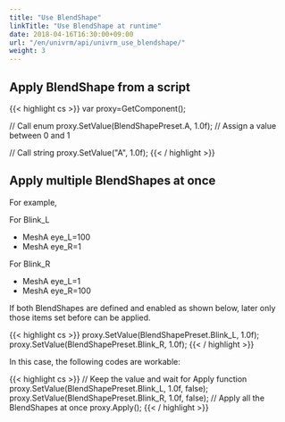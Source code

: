 ```yaml
---
title: "Use BlendShape"
linkTitle: "Use BlendShape at runtime"
date: 2018-04-16T16:30:00+09:00
url: "/en/univrm/api/univrm_use_blendshape/"
weight: 3
---
```


## Apply BlendShape from a script

{{< highlight cs >}}
var proxy=GetComponent<VRMBlendShapeProxy>();

// Call enum 
proxy.SetValue(BlendShapePreset.A, 1.0f); // Assign a value between 0 and 1

// Call string
proxy.SetValue("A", 1.0f);
{{< / highlight >}}

## Apply multiple BlendShapes at once

For example,

For Blink_L

* MeshA eye_L=100
* MeshA eye_R=1

For Blink_R

* MeshA eye_L=1
* MeshA eye_R=100

If both BlendShapes are defined and enabled as shown below, later only those items set before can be applied.

{{< highlight cs >}}
proxy.SetValue(BlendShapePreset.Blink_L, 1.0f);
proxy.SetValue(BlendShapePreset.Blink_R, 1.0f);
{{< / highlight >}}

In this case, the following codes are workable:

{{< highlight cs >}}
// Keep the value and wait for Apply function
proxy.SetValue(BlendShapePreset.Blink_L, 1.0f, false);
proxy.SetValue(BlendShapePreset.Blink_R, 1.0f, false);
// Apply all the BlendShapes at once
proxy.Apply();
{{< / highlight >}}
